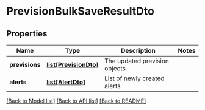 # PrevisionBulkSaveResultDto

## Properties
Name | Type | Description | Notes
------------ | ------------- | ------------- | -------------
**previsions** | [**list[PrevisionDto]**](PrevisionDto.md) | The updated prevision objects | 
**alerts** | [**list[AlertDto]**](AlertDto.md) | List of newly created alerts | 

[[Back to Model list]](../README.md#documentation-for-models) [[Back to API list]](../README.md#documentation-for-api-endpoints) [[Back to README]](../README.md)


